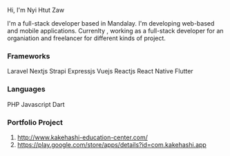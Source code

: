 Hi, I'm Nyi Htut Zaw


I'm a full-stack developer based in Mandalay. I'm developing web-based and mobile applications. Currenlty , working as a full-stack developer for an organiation and freelancer for different kinds of project. 

### Frameworks
Laravel
Nextjs
Strapi 
Expressjs
Vuejs
Reactjs
React Native
Flutter




### Languages
PHP
Javascript
Dart


### Portfolio Project
1. http://www.kakehashi-education-center.com/
2. https://play.google.com/store/apps/details?id=com.kakehashi.app
